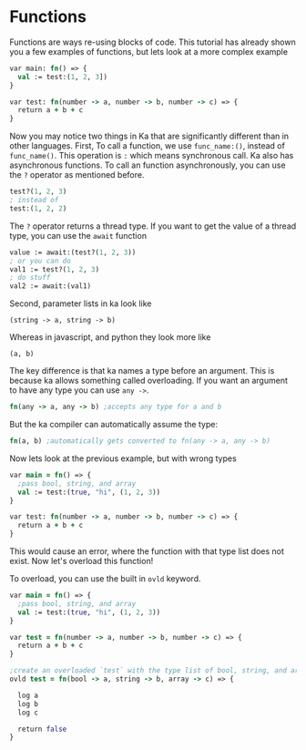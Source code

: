 # Functions

Functions are ways re-using blocks of code. This tutorial has already shown you a few examples of functions, but lets look at a more complex example

```clojure
var main: fn() => {
  val := test:(1, 2, 3])
}

var test: fn(number -> a, number -> b, number -> c) => {
  return a + b + c
}
```

Now you may notice two things in Ka that are significantly different than in other languages. First, To call a function, we use `func_name:()`, instead of `func_name()`. This operation is `:` which means synchronous call. Ka also has asynchronous functions. To call an function asynchronously, you can use the `?` operator as mentioned before.

```clojure
test?(1, 2, 3)
; instead of
test:(1, 2, 2)
```
The `?` operator returns a thread type. If you want to get the value of a thread type, you can use the `await` function

```clojure
value := await:(test?(1, 2, 3))
; or you can do
val1 := test?(1, 2, 3)
; do stuff
val2 := await:(val1)
```

Second, parameter lists in ka look like
```
(string -> a, string -> b)
```
Whereas in javascript, and python they look more like
```
(a, b)
```
The key difference is that ka names a type before an argument. This is because ka allows something called overloading. If you want an argument to have any type you can use `any ->`.
```clojure
fn(any -> a, any -> b) ;accepts any type for a and b
```

But the ka compiler can automatically assume the type:

```clojure
fn(a, b) ;automatically gets converted to fn(any -> a, any -> b)
```

Now lets look at the previous example, but with wrong types

```clojure
var main = fn() => {
  ;pass bool, string, and array
  val := test:(true, "hi", (1, 2, 3))
}

var test: fn(number -> a, number -> b, number -> c) => {
  return a + b + c
}
```

This would cause an error, where the function with that type list does not exist. Now let's overload this function!

To overload, you can use the built in `ovld` keyword.

```clojure
var main = fn() => {
  ;pass bool, string, and array
  val := test:(true, "hi", (1, 2, 3))
}

var test = fn(number -> a, number -> b, number -> c) => {
  return a + b + c
}

;create an overloaded `test` with the type list of bool, string, and array
ovld test = fn(bool -> a, string -> b, array -> c) => {

  log a
  log b
  log c

  return false
}
```

